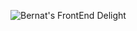 ![Bernat's FrontEnd Delight](http://labs.bernatfortet.com/Sublime/ForntEndDelight.png "Bernat's FrontEnd Delight Demo")
